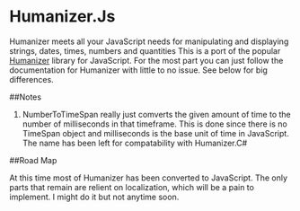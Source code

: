 Humanizer.Js
============

Humanizer meets all your JavaScript needs for manipulating and displaying strings, dates, times, numbers and quantities
This is a port of the popular [Humanizer](http://humanizr.net/) library for JavaScript. For the most part you can just follow the documentation for Humanizer with little to no issue. See below for big differences.


##Notes

1. NumberToTimeSpan really just comverts the given amount of time to the number of milliseconds in that timeframe. This is done since there is no TimeSpan object and milliseconds is the base unit of time in JavaScript. The name has been left for compatability with Humanizer.C#

##Road Map

At this time most of Humanizer has been converted to JavaScript. The only parts that remain are relient on localization, which will be a pain to implement. I might do it but not anytime soon.